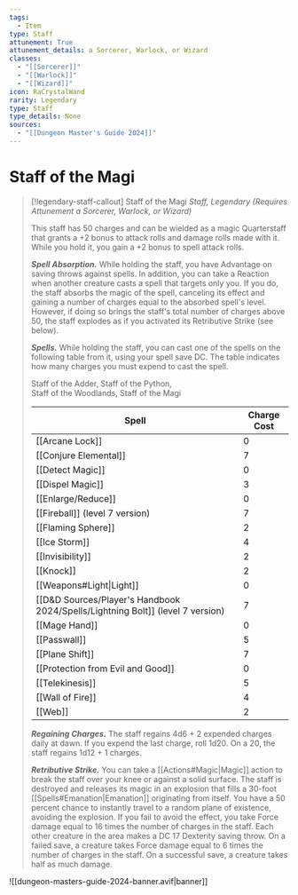 ```yaml
---
tags:
  - Item
type: Staff
attunement: True
attunement_details: a Sorcerer, Warlock, or Wizard
classes:
  - "[[Sorcerer]]"
  - "[[Warlock]]"
  - "[[Wizard]]"
icon: RaCrystalWand
rarity: Legendary
type: Staff
type_details: None
sources: 
  - "[[Dungeon Master's Guide 2024]]"
---
```

# Staff of the Magi
>[!legendary-staff-callout] Staff of the Magi
>_Staff, Legendary (Requires Attunement a Sorcerer, Warlock, or Wizard)_
>
>This staff has 50 charges and can be wielded as a magic Quarterstaff that grants a +2 bonus to attack rolls and damage rolls made with it. While you hold it, you gain a +2 bonus to spell attack rolls.
>
>**_Spell Absorption._** While holding the staff, you have Advantage on saving throws against spells. In addition, you can take a Reaction when another creature casts a spell that targets only you. If you do, the staff absorbs the magic of the spell, canceling its effect and gaining a number of charges equal to the absorbed spell's level. However, if doing so brings the staff's total number of charges above 50, the staff explodes as if you activated its Retributive Strike (see below).
>
>**_Spells._** While holding the staff, you can cast one of the spells on the following table from it, using your spell save DC. The table indicates how many charges you must expend to cast the spell.
>
>
>Staff of the Adder, Staff of the Python,  
>Staff of the Woodlands, Staff of the Magi
>
>|Spell|Charge Cost|
>|---|---|
>|[[Arcane Lock]]|0|
>|[[Conjure Elemental]]|7|
>|[[Detect Magic]]|0|
>|[[Dispel Magic]]|3|
>|[[Enlarge/Reduce]]|0|
>|[[Fireball]] (level 7 version)|7|
>|[[Flaming Sphere]]|2|
>|[[Ice Storm]]|4|
>|[[Invisibility]]|2|
>|[[Knock]]|2|
>|[[Weapons#Light\|Light]]|0|
>|[[D&D Sources/Player's Handbook 2024/Spells/Lightning Bolt]] (level 7 version)|7|
>|[[Mage Hand]]|0|
>|[[Passwall]]|5|
>|[[Plane Shift]]|7|
>|[[Protection from Evil and Good]]|0|
>|[[Telekinesis]]|5|
>|[[Wall of Fire]]|4|
>|[[Web]]|2|
>
>**_Regaining Charges._** The staff regains 4d6 + 2 expended charges daily at dawn. If you expend the last charge, roll 1d20. On a 20, the staff regains 1d12 + 1 charges.
>
>**_Retributive Strike._** You can take a [[Actions#Magic\|Magic]] action to break the staff over your knee or against a solid surface. The staff is destroyed and releases its magic in an explosion that fills a 30-foot [[Spells#Emanation\|Emanation]] originating from itself. You have a 50 percent chance to instantly travel to a random plane of existence, avoiding the explosion. If you fail to avoid the effect, you take Force damage equal to 16 times the number of charges in the staff. Each other creature in the area makes a DC 17 Dexterity saving throw. On a failed save, a creature takes Force damage equal to 6 times the number of charges in the staff. On a successful save, a creature takes half as much damage.
>


![[dungeon-masters-guide-2024-banner.avif|banner]]